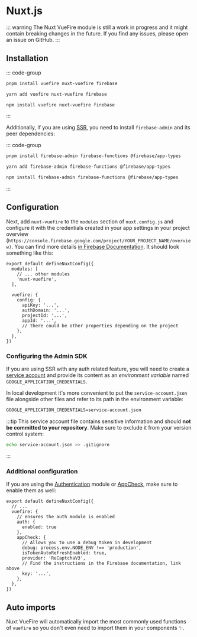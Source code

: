 # Nuxt.js

::: warning
The Nuxt VueFire module is still a work in progress and it might contain breaking changes in the future. If you find any issues, please open an issue on GitHub.
:::

## Installation

::: code-group

```sh [pnpm]
pnpm install vuefire nuxt-vuefire firebase
```

```sh [yarn]
yarn add vuefire nuxt-vuefire firebase
```

```sh [npm]
npm install vuefire nuxt-vuefire firebase
```

:::

Additionally, if you are using [SSR](https://nuxt.com/docs/api/configuration/nuxt-config/#ssr), you need to install `firebase-admin` and its peer dependencies:

::: code-group

```sh [pnpm]
pnpm install firebase-admin firebase-functions @firebase/app-types
```

```sh [yarn]
yarn add firebase-admin firebase-functions @firebase/app-types
```

```sh [npm]
npm install firebase-admin firebase-functions @firebase/app-types
```

:::

## Configuration

Next, add `nuxt-vuefire` to the `modules` section of `nuxt.config.js` and configure it with the credentials created in your app settings in your project overview (`https://console.firebase.google.com/project/YOUR_PROJECT_NAME/overview)`. You can find more details [in Firebase Documentation](https://firebase.google.com/docs/web/setup#create-project). It should look something like this:

```ts{4,7-15}
export default defineNuxtConfig({
  modules: [
    // ... other modules
    'nuxt-vuefire',
  ],

  vuefire: {
    config: {
      apiKey: '...',
      authDomain: '...',
      projectId: '...',
      appId: '...',
      // there could be other properties depending on the project
    },
  },
})
```

### Configuring the Admin SDK

If you are using SSR with any auth related feature, you will need to create a [service account](https://firebase.google.com/support/guides/service-accounts) and provide its content as an _environment variable_ named `GOOGLE_APPLICATION_CREDENTIALS`.

In local development it's more convenient to put the `service-account.json` file alongside other files and refer to its path in the environment variable:

```txt
GOOGLE_APPLICATION_CREDENTIALS=service-account.json
```

:::tip
This service account file contains sensitive information and should **not be committed to your repository**. Make sure to exclude it from your version control system:

```sh
echo service-account.json >> .gitignore
```

:::

### Additional configuration

If you are using the [Authentication](https://firebase.google.com/docs/auth) module or [AppCheck](https://firebase.google.com/docs/app-check#web), make sure to enable them as well:

```ts{5-7,8-13}
export default defineNuxtConfig({
  // ...
  vuefire: {
    // ensures the auth module is enabled
    auth: {
      enabled: true
    },
    appCheck: {
      // Allows you to use a debug token in development
      debug: process.env.NODE_ENV !== 'production',
      isTokenAutoRefreshEnabled: true,
      provider: 'ReCaptchaV3',
      // Find the instructions in the Firebase documentation, link above
      key: '...',
    },
  },
})
```

## Auto imports

Nuxt VueFire will automatically import the most commonly used functions of `vuefire` so you don't even need to import them in your components ✨.

